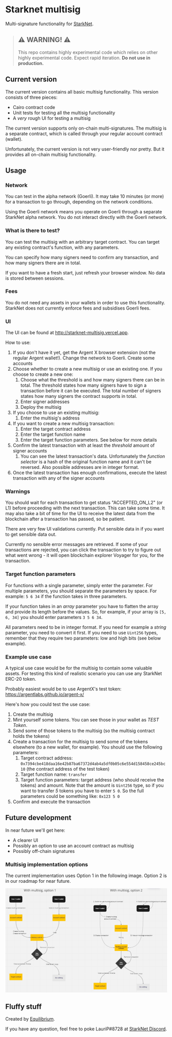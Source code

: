 # Starknet multisig

Multi-signature functionality for <a href='https://starknet.io/what-is-starknet/' target='_blank'>StarkNet</a>.

> ## ⚠️ WARNING! ⚠️
>
> This repo contains highly experimental code which relies on other highly experimental code.
> Expect rapid iteration.
> **Do not use in production.**

## Current version

The current version contains all basic multisig functionality. This version consists of three pieces:

- Cairo contract code
- Unit tests for testing all the multisig functionality
- A _very_ rough UI for testing a multisig

The current version supports only on-chain multi-signatures. The multisig is a separate contract, which is called through your regular account contract (wallet).

Unfortunately, the current version is not very user-friendly nor pretty. But it provides all on-chain multisig functionality.

## Usage

### Network

You can test in the alpha network (Goerli). It may take 10 minutes (or more) for a transaction to go through, depending on the network conditions.

Using the Goerli network means you operate on Goerli through a separate StarkNet alpha network. You do not interact directly with the Goerli network.

### What is there to test?

You can test the multisig with an arbitrary target contract. You can target any existing contract's function, with any parameters.

You can specify how many signers need to confirm any transaction, and how many signers there are in total.

If you want to have a fresh start, just refresh your browser window. No data is stored between sessions.

### Fees

You do not need any assets in your wallets in order to use this functionality. StarkNet does not currently enforce fees and subsidises Goerli fees.

### UI

The UI can be found at <a href='http://starknet-multisig.vercel.app' target='_blank'>http://starknet-multisig.vercel.app</a>.

How to use:

1. If you don't have it yet, get the Argent X browser extension (not the regular Argent wallet!). Change the network to Goerli. Create some accounts
1. Choose whether to create a new multisig or use an existing one. If you choose to create a new one:
   1. Choose what the threshold is and how many signers there can be in total. The threshold states how many signers have to sign a transaction before it can be executed. The total number of signers states how many signers the contract supports in total.
   1. Enter signer addresses
   1. Deploy the multisig
1. If you choose to use an existing multisig:
   1. Enter the multisig's address
1. If you want to create a new multisig transaction:
   1. Enter the target contract address
   1. Enter the target function name
   1. Enter the target function parameters. See below for more details
1. Confirm the latest transaction with at least the _threshold_ amount of signer accounts
   1. You can see the latest transaction's data. Unfortunately the _function selector_ is a hash of the original function name and it can't be reversed. Also possible addresses are in integer format.
1. Once the latest transaction has enough confirmations, execute the latest transaction with any of the signer accounts

### Warnings

You should wait for each transaction to get status "ACCEPTED_ON_L2" (or L1) before proceeding with the next transaction. This can take some time. It may also take a bit of time for the UI to receive the latest data from the blockchain after a transaction has passed, so be patient.

There are very few UI validations currently. Put sensible data in if you want to get sensible data out.

Currently no sensible error messages are retrieved. If some of your transactions are rejected, you can click the transaction to try to figure out what went wrong - it will open blockchain explorer Voyager for you, for the transaction.

### Target function parameters

For functions with a single parameter, simply enter the parameter. For multiple parameters, you should separate the parameters by space. For example: `5 6 34` if the function takes in three parameters.

If your function takes in an _array_ parameter you have to flatten the array and provide its length before the values. So, for example, if your array is `[5, 6, 34]` you should enter parameters `3 5 6 34`.

All parameters need to be in integer format. If you need for example a _string_ parameter, you need to convert it first. If you need to use `Uint256` types, remember that they require two parameters: low and high bits (see below example).

### Example use case

A typical use case would be for the multisig to contain some valuable assets. For testing this kind of realistic scenario you can use any StarkNet ERC-20 token.

Probably easiest would be to use ArgentX's test token: https://argentlabs.github.io/argent-x/

Here's how you could test the use case:

1. Create the multisig
1. Mint yourself some tokens. You can see those in your wallet as _TEST Token_.
1. Send some of those tokens to the multisig (so the multisig contract holds the tokens)
1. Create a transaction for the multisig to send some of the tokens elsewhere (to a new wallet, for example). You should use the following parameters:
   1. Target contract address: `0x7394cbe418daa16e42b87ba67372d4ab4a5df0b05c6e554d158458ce245bc10` (the contract address of the test token)
   1. Target function name: `transfer`
   1. Target function parameters: target address (who should receive the tokens) and amount. Note that the amount is `Uint256` type, so if you want to transfer _5_ tokens you have to enter `5 0`. So the full parameters could be something like: `0x123 5 0`
1. Confirm and execute the transaction

## Future development

In near future we'll get here:

- A clearer UI
- Possibly an option to use an account contract as multisig
- Possibly off-chain signatures

### Multisig implementation options

The current implementation uses Option 1 in the following image. Option 2 is in our roadmap for near future.

<img src="multisig_options.png" alt="options" width="800"/>

## Fluffy stuff

Created by <a href='https://equilibrium.co' target='_blank'>Equilibrium</a>.

If you have any question, feel free to poke LauriP#8728 at <a href='https://discord.gg/uJ9HZTUk2Y' target='_blank'>StarkNet Discord</a>.
